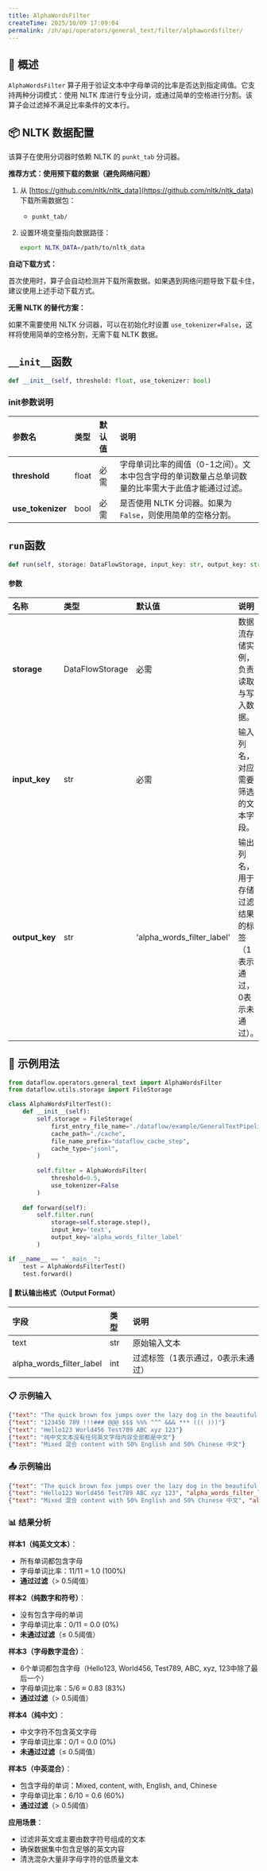 ```yaml
---
title: AlphaWordsFilter
createTime: 2025/10/09 17:09:04
permalink: /zh/api/operators/general_text/filter/alphawordsfilter/
---
```


## 📘 概述

`AlphaWordsFilter` 算子用于验证文本中字母单词的比率是否达到指定阈值。它支持两种分词模式：使用 NLTK 库进行专业分词，或通过简单的空格进行分割。该算子会过滤掉不满足比率条件的文本行。

## 📦 NLTK 数据配置

该算子在使用分词器时依赖 NLTK 的 `punkt_tab` 分词器。

**推荐方式：使用预下载的数据（避免网络问题）**

1. 从 [https://github.com/nltk/nltk_data](https://github.com/nltk/nltk_data) 下载所需数据包：
   - `punkt_tab/`

2. 设置环境变量指向数据路径：
   ```bash
   export NLTK_DATA=/path/to/nltk_data
   ```

**自动下载方式：**

首次使用时，算子会自动检测并下载所需数据。如果遇到网络问题导致下载卡住，建议使用上述手动下载方式。

**无需 NLTK 的替代方案：**

如果不需要使用 NLTK 分词器，可以在初始化时设置 `use_tokenizer=False`，这样将使用简单的空格分割，无需下载 NLTK 数据。

## `__init__`函数

```python
def __init__(self, threshold: float, use_tokenizer: bool)
```

### init参数说明

| 参数名          | 类型  | 默认值 | 说明                                                     |
| :-------------- | :---- | :----- | :------------------------------------------------------- |
| **threshold**   | float | 必需   | 字母单词比率的阈值（0-1之间）。文本中包含字母的单词数量占总单词数量的比率需大于此值才能通过过滤。 |
| **use_tokenizer** | bool  | 必需   | 是否使用 NLTK 分词器。如果为 `False`，则使用简单的空格分割。 |

## `run`函数

```python
def run(self, storage: DataFlowStorage, input_key: str, output_key: str='alpha_words_filter_label')
```

#### 参数

| 名称         | 类型            | 默认值                       | 说明                                                         |
| :----------- | :-------------- | :--------------------------- | :----------------------------------------------------------- |
| **storage**  | DataFlowStorage | 必需                         | 数据流存储实例，负责读取与写入数据。                         |
| **input_key**| str             | 必需                         | 输入列名，对应需要筛选的文本字段。                           |
| **output_key** | str             | 'alpha_words_filter_label'   | 输出列名，用于存储过滤结果的标签（1表示通过，0表示未通过）。 |

## 🧠 示例用法

```python
from dataflow.operators.general_text import AlphaWordsFilter
from dataflow.utils.storage import FileStorage

class AlphaWordsFilterTest():
    def __init__(self):
        self.storage = FileStorage(
            first_entry_file_name="./dataflow/example/GeneralTextPipeline/alpha_words_test_input.jsonl",
            cache_path="./cache",
            file_name_prefix="dataflow_cache_step",
            cache_type="jsonl",
        )
        
        self.filter = AlphaWordsFilter(
            threshold=0.5,
            use_tokenizer=False
        )
        
    def forward(self):
        self.filter.run(
            storage=self.storage.step(),
            input_key='text',
            output_key='alpha_words_filter_label'
        )

if __name__ == "__main__":
    test = AlphaWordsFilterTest()
    test.forward()
```

#### 🧾 默认输出格式（Output Format）

| 字段 | 类型 | 说明 |
| :--- | :---- | :---------- |
| text | str | 原始输入文本 |
| alpha_words_filter_label | int | 过滤标签（1表示通过，0表示未通过） |

### 📋 示例输入

```json
{"text": "The quick brown fox jumps over the lazy dog in the beautiful garden."}
{"text": "123456 789 !!!### @@@ $$$ %%% ^^^ &&& *** ((( )))"}
{"text": "Hello123 World456 Test789 ABC xyz 123"}
{"text": "纯中文文本没有任何英文字母内容全部都是中文"}
{"text": "Mixed 混合 content with 50% English and 50% Chinese 中文"}
```

### 📤 示例输出

```json
{"text": "The quick brown fox jumps over the lazy dog in the beautiful garden.", "alpha_words_filter_label": 1}
{"text": "Hello123 World456 Test789 ABC xyz 123", "alpha_words_filter_label": 1}
{"text": "Mixed 混合 content with 50% English and 50% Chinese 中文", "alpha_words_filter_label": 1}
```

### 📊 结果分析

**样本1（纯英文文本）**：
- 所有单词都包含字母
- 字母单词比率：11/11 = 1.0 (100%)
- **通过过滤**（> 0.5阈值）

**样本2（纯数字和符号）**：
- 没有包含字母的单词
- 字母单词比率：0/11 = 0.0 (0%)
- **未通过过滤**（≤ 0.5阈值）

**样本3（字母数字混合）**：
- 6个单词都包含字母（Hello123, World456, Test789, ABC, xyz, 123中除了最后一个）
- 字母单词比率：5/6 ≈ 0.83 (83%)
- **通过过滤**（> 0.5阈值）

**样本4（纯中文）**：
- 中文字符不包含英文字母
- 字母单词比率：0/1 = 0.0 (0%)
- **未通过过滤**（≤ 0.5阈值）

**样本5（中英混合）**：
- 包含字母的单词：Mixed, content, with, English, and, Chinese
- 字母单词比率：6/10 = 0.6 (60%)
- **通过过滤**（> 0.5阈值）

**应用场景**：
- 过滤非英文或主要由数字符号组成的文本
- 确保数据集中包含足够的英文内容
- 清洗混杂大量非字母字符的低质量文本
